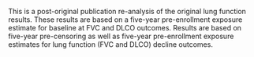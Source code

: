 This is a post-original publication re-analysis of the original lung function results.
These results are based on a five-year pre-enrollment exposure estimate for baseline at FVC and DLCO outcomes.
Results are based on five-year pre-censoring as well as five-year pre-enrollment exposure estimates for lung function (FVC and DLCO) decline outcomes.
